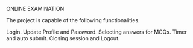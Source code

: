 ONLINE EXAMINATION

The project is capable of the following functionalities.

Login.
Update Profile and Password.
Selecting answers for MCQs.
Timer and auto submit.
Closing session and Logout.
